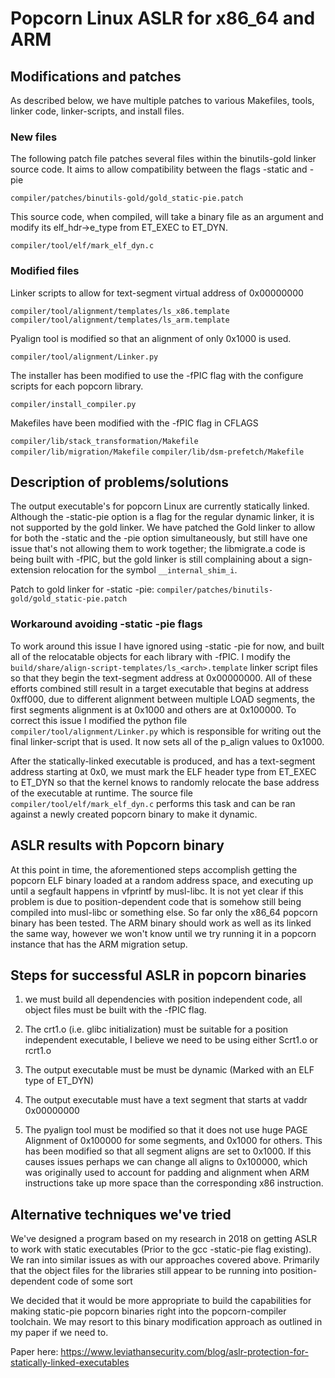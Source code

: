 # Popcorn Linux ASLR for x86_64 and ARM

## Modifications and patches

As described below, we have multiple patches to various Makefiles, tools,
linker code, linker-scripts, and install files.

### New files

The following patch file patches several files within the binutils-gold
linker source code. It aims to allow compatibility between the flags
-static and -pie

```compiler/patches/binutils-gold/gold_static-pie.patch```

This source code, when compiled, will take a binary file as an argument
and modify its elf_hdr->e_type from ET_EXEC to ET_DYN.

```compiler/tool/elf/mark_elf_dyn.c```

### Modified files

Linker scripts to allow for text-segment virtual address of 0x00000000

```compiler/tool/alignment/templates/ls_x86.template```
```compiler/tool/alignment/templates/ls_arm.template```

Pyalign tool is modified so that an alignment of only 0x1000 is used.

```compiler/tool/alignment/Linker.py```

The installer has been modified to use the -fPIC flag with the configure
scripts for each popcorn library.

```compiler/install_compiler.py```

Makefiles have been modified with the -fPIC flag in CFLAGS

```compiler/lib/stack_transformation/Makefile```
```compiler/lib/migration/Makefile```
```compiler/lib/dsm-prefetch/Makefile```


## Description of problems/solutions

The output executable's for popcorn Linux are currently statically linked.
Although the -static-pie option is a flag for the regular dynamic linker,
it is not supported by the gold linker. We have patched the Gold linker
to allow for both the -static and the -pie option simultaneously, but still
have one issue that's not allowing them to work together; the libmigrate.a
code is being built with -fPIC, but the gold linker is still complaining about
a sign-extension relocation for the symbol ```__internal_shim_i```.

Patch to gold linker for -static -pie: ```compiler/patches/binutils-gold/gold_static-pie.patch```

### Workaround avoiding -static -pie flags

To work around this issue I have ignored using -static -pie for now, and built
all of the relocatable objects for each library with -fPIC. I modify the
```build/share/align-script-templates/ls_<arch>.template``` linker script files so
that they begin the text-segment address at 0x00000000. All of these efforts
combined still result in a target executable that begins at address 0xff000,
due to different alignment between multiple LOAD segments, the first segments
alignment is at 0x1000 and others are at 0x100000. To correct this issue I
modified the python file ```compiler/tool/alignment/Linker.py``` which is responsible
for writing out the final linker-script that is used. It now sets all of the
p_align values to 0x1000.

After the statically-linked executable is produced, and has a text-segment
address starting at 0x0, we must mark the ELF header type from ET_EXEC to
ET_DYN so that the kernel knows to randomly relocate the base address of
the executable at runtime. The source file ```compiler/tool/elf/mark_elf_dyn.c```
performs this task and can be ran against a newly created popcorn binary
to make it dynamic.

## ASLR results with Popcorn binary

At this point in time, the aforementioned steps accomplish getting the popcorn
ELF binary loaded at a random address space, and executing up until a segfault
happens in vfprintf by musl-libc. It is not yet clear if this problem is due
to position-dependent code that is somehow still being compiled into musl-libc
or something else. So far only the x86_64 popcorn binary has been tested. The
ARM binary should work as well as its linked the same way, however we won't
know until we try running it in a popcorn instance that has the ARM migration
setup.

## Steps for successful ASLR in popcorn binaries

1. we must build all dependencies with position independent code, all object
files must be built with the -fPIC flag.

2. The crt1.o (i.e. glibc initialization) must be suitable for a position
independent executable, I believe we need to be using either Scrt1.o or
rcrt1.o

3. The output executable must be must be dynamic (Marked with an ELF type of ET_DYN)

4. The output executable must have a text segment that starts at vaddr 0x00000000

5. The pyalign tool must be modified so that it does not use huge PAGE Alignment of 0x100000
for some segments, and 0x1000 for others. This has been modified so that all segment aligns
are set to 0x1000. If this causes issues perhaps we can change all aligns to 0x100000, which
was originally used to account for padding and alignment when ARM instructions take up more
space than the corresponding x86 instruction.

## Alternative techniques we've tried

We've designed a program based on my research in 2018 on getting ASLR to work with static
executables (Prior to the gcc -static-pie flag existing). We ran into similar issues as
with our approaches covered above. Primarily that the object files for the libraries still
appear to be running into position-dependent code of some sort

We decided that it would be more appropriate to build the capabilities for making static-pie
popcorn binaries right into the popcorn-compiler toolchain. We may resort to this binary
modification approach as outlined in my paper if we need to.

Paper here: https://www.leviathansecurity.com/blog/aslr-protection-for-statically-linked-executables



